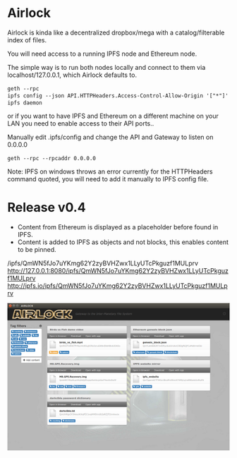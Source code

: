 Airlock
=======

Airlock is kinda like a decentralized dropbox/mega with a catalog/filterable index of files.

You will need access to a running IPFS node and Ethereum node.

The simple way is to run both nodes locally and connect to them via localhost/127.0.0.1, which Airlock defaults to.

```
geth --rpc
ipfs config --json API.HTTPHeaders.Access-Control-Allow-Origin '["*"]'
ipfs daemon
```

or if you want to have IPFS and Ethereum on a different machine on your LAN you need to enable access to their API ports..

Manually edit .ipfs/config and change the API and Gateway to listen on 0.0.0.0

```
geth --rpc --rpcaddr 0.0.0.0
```

Note:
IPFS on windows throws an error currently for the HTTPHeaders command quoted, you will need to add it manually to IPFS config file.

Release v0.4
============
* Content from Ethereum is displayed as a placeholder before found in IPFS.
* Content is added to IPFS as objects and not blocks, this enables content to be pinned.

/ipfs/QmWN5fJo7uYKmg62Y2zyBVHZwx1LLyUTcPkguzf1MULprv
http://127.0.0.1:8080/ipfs/QmWN5fJo7uYKmg62Y2zyBVHZwx1LLyUTcPkguzf1MULprv
http://ipfs.io/ipfs/QmWN5fJo7uYKmg62Y2zyBVHZwx1LLyUTcPkguzf1MULprv

![UI](/screenshots/ui.png?raw=true)